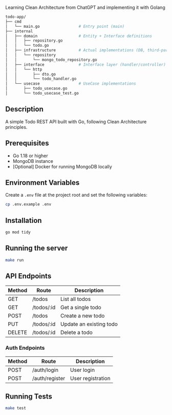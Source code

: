 Learning Clean Architecture from ChatGPT and implementing it with Golang
```bash
todo-app/
├── cmd
│   └── main.go                 # Entry point (main)
├── internal
│   ├── domain                  # Entity + Interface definitions
│   │   ├── repository.go
│   │   └── todo.go
│   ├── infrastructure          # Actual implementations (DB, third-party, etc.)
│   │   └── repository
│   │       └── mongo_todo_repository.go
│   ├── interface               # Interface layer (handler/controller)
│   │   └── http
│   │       ├── dto.go
│   │       └── todo_handler.go
│   └── usecase                 # UseCase implementations
│       ├── todo_usecase.go
│       └── todo_usecase_test.go
```
## Description

A simple Todo REST API built with Go, following Clean Architecture principles.

## Prerequisites

- Go 1.18 or higher
- MongoDB instance
- [Optional] Docker for running MongoDB locally

## Environment Variables
Create a `.env` file at the project root and set the following variables:
```bash
cp .env.example .env
```

## Installation
```bash
go mod tidy
```

## Running the server

```bash
make run
```

## API Endpoints

| Method | Route      | Description             |
| ------ | ---------- | ----------------------- |
| GET    | /todos     | List all todos          |
| GET    | /todos/:id | Get a single todo       |
| POST   | /todos     | Create a new todo       |
| PUT    | /todos/:id | Update an existing todo |
| DELETE | /todos/:id | Delete a todo           |

### Auth Endpoints

| Method | Route        | Description          |
| ------ | ------------ | -------------------- |
| POST   | /auth/login  | User login           |
| POST   | /auth/register | User registration    |
## Running Tests

```bash
make test
```

